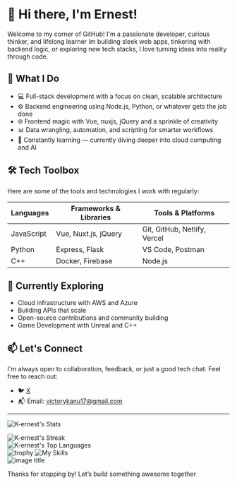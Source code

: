 <!---
K-ernest/K-ernest is a ✨ special ✨ repository because its `README.md` (this file) appears on your GitHub profile.
You can click the Preview link to take a look at your changes.
--->

# 👋 Hi there, I'm Ernest!

Welcome to my corner of GitHub! I'm a passionate developer, curious thinker, and lifelong learner Im building sleek web apps, tinkering with backend logic, or exploring new tech stacks, I love turning ideas into reality through code.

## 🚀 What I Do

- 💻 Full-stack development with a focus on clean, scalable architecture
- ⚙️ Backend engineering using Node.js, Python, or whatever gets the job done
- 🌐 Frontend magic with Vue, nuxjs, jQuery and a sprinkle of creativity
- 📊 Data wrangling, automation, and scripting for smarter workflows
- 🧠 Constantly learning — currently diving deeper into cloud computing and AI

## 🛠️ Tech Toolbox

Here are some of the tools and technologies I work with regularly:

| Languages     | Frameworks & Libraries | Tools & Platforms     |
|---------------|------------------------|------------------------|
| JavaScript    | Vue, Nuxt.js, jQuery         | Git, GitHub, Netlify, Vercel          |
| Python        | Express, Flask         | VS Code, Postman       |
   | C++         | Docker, Firebase       | Node.js   |         

<!---
## 📂 Featured Projects

- **[Project Name]** – A [brief description], built with [tech stack].  
- **[Project Name]** – Solving [problem] using [approach].  
- **[Project Name]**  My take on [idea], with a focus on [feature].

> Check out my pinned repositories below to see what I’ve been working on!
--->

## 🌱 Currently Exploring

- Cloud infrastructure with AWS and Azure
- Building APIs that scale
- Open-source contributions and community building
- Game Development with Unreal and C++

## 📫 Let's Connect

I'm always open to collaboration, feedback, or just a good tech chat. Feel free to reach out:

- 🐦 [X](https://x.com/kernest268)
- 📬 Email: victorykanu17@gmail.com

---

![K-ernest's Stats](https://github-readme-stats.vercel.app/api?username=k-ernest&theme=gruvbox&show_icons=true&hide_border=true&count_private=true)
<br>

![K-ernest's Streak](https://github-readme-streak-stats.herokuapp.com/?user=k-ernest&theme=gruvbox&hide_border=true)
<br>
![K-ernest's Top Languages](https://github-readme-stats.vercel.app/api/top-langs/?username=k-ernest&theme=gruvbox&show_icons=true&hide_border=true&layout=compact) <br>
![trophy](https://github-profile-trophy.vercel.app/?username=k-ernest&theme=onedark)
![My Skills](https://skillicons.dev/icons?i=py,git,github,discord,html,vue,nodejs,firebase,css,scss,mongodb,jquery,c++,python,flask,vercel,postman)<br>
![image title](https://rushter.com/counter.svg)
<!--![metrics](https://metrics.lecoq.io/insights/Famous-guy)-->


Thanks for stopping by! Let’s build something awesome together 
